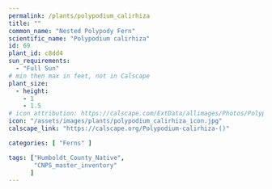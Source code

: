 ```yaml
---
permalink: /plants/polypodium_calirhiza
title: ""
common_name: "Nested Polypody Fern"
scientific_name: "Polypodium calirhiza"
id: 69
plant_id: c8dd4
sun_requirements:
  - "Full Sun"
# min then max in feet, not in Calscape
plant_size:
  - height: 
    - 1
    - 1.5
# icon attribution: https://calscape.com/ExtData/allimages/Photos/Polypodium_calirhiza_image50.jpg 
icon: "/assets/images/plants/polypodium_calirhiza_icon.jpg" 
calscape_link: "https://calscape.org/Polypodium-calirhiza-()"

categories: [ "Ferns" ]

tags: ["Humboldt_County_Native",
       "CNPS_master_inventory"
      ]
---
```


